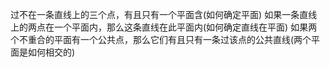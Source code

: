 过不在一条直线上的三个点，有且只有一个平面含(如何确定平面)
如果一条直线上的两点在一个平面内，那么这条直线在此平面内(如何确定直线在平面)
如果两个不重合的平面有一个公共点，那么它们有且只有一条过该点的公共直线(两个平面是如何相交的)
